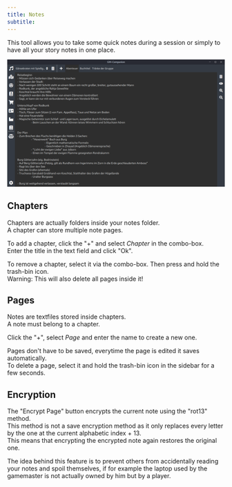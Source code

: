 ```yaml
---
title: Notes
subtitle:
---
```


This tool allows you to take some quick notes during a session or simply to have all your story notes in one place.

![](/images/notes-tool-01.png)


## Chapters

Chapters are actually folders inside your notes folder.  
A chapter can store multiple note pages.

To add a chapter, click the "+" and select _Chapter_ in the combo-box.  
Enter the title in the text field and click "Ok".  

To remove a chapter, select it via the combo-box. Then press and hold the trash-bin icon.  
Warning: This will also delete all pages inside it!

## Pages

Notes are textfiles stored inside chapters.  
A note must belong to a chapter.

Click the "+", select _Page_ and enter the name to create a new one.

Pages don't have to be saved, everytime the page is edited it saves automatically.  
To delete a page, select it and hold the trash-bin icon in the sidebar for a few seconds.

## Encryption

The "Encrypt Page" button encrypts the current note using the "rot13" method.  
This method is not a save encryption method as it only replaces every letter by the one at the current alphabetic index + 13.  
This means that encrypting the encrypted note again restores the original one.

The idea behind this feature is to prevent others from accidentally reading your notes and spoil themselves, if for example the laptop used by the gamemaster is not actually owned by him but by a player.
